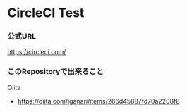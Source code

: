 # CircleCI Test

### 公式URL

https://circleci.com/

### このRepositoryで出来ること

Qiita

+ https://qiita.com/iganari/items/266d45887fd70a2208f8
